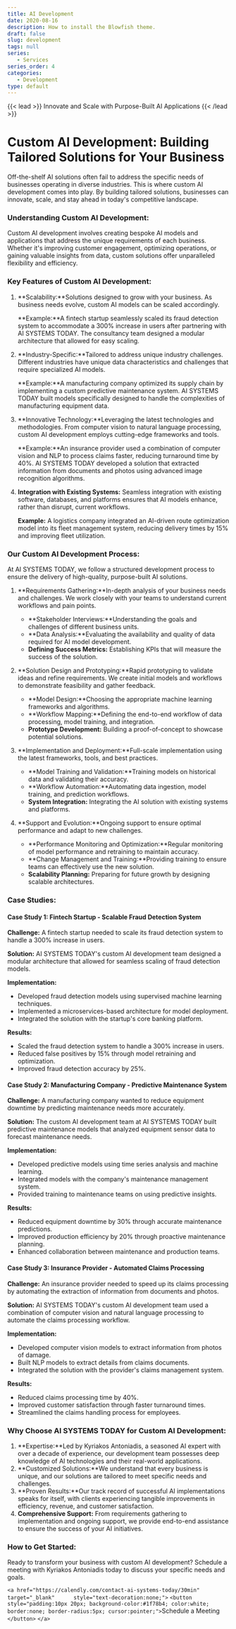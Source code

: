 ```yaml
---
title: AI Development
date: 2020-08-16
description: How to install the Blowfish theme.
draft: false
slug: development
tags: null
series:
   - Services
series_order: 4
categories:
   - Development
type: default
---
```

{{< lead >}}
Innovate and Scale with Purpose-Built AI Applications
{{< /lead >}}

# Custom AI Development: Building Tailored Solutions for Your Business

Off-the-shelf AI solutions often fail to address the specific needs of businesses operating in diverse industries. This is where custom AI development comes into play. By building tailored solutions, businesses can innovate, scale, and stay ahead in today's competitive landscape.

### Understanding Custom AI Development:

Custom AI development involves creating bespoke AI models and applications that address the unique requirements of each business. Whether it's improving customer engagement, optimizing operations, or gaining valuable insights from data, custom solutions offer unparalleled flexibility and efficiency.

### Key Features of Custom AI Development:

1. **Scalability:**Solutions designed to grow with your business. As business needs evolve, custom AI models can be scaled accordingly.

   **Example:**A fintech startup seamlessly scaled its fraud detection system to accommodate a 300% increase in users after partnering with AI SYSTEMS TODAY. The consultancy team designed a modular architecture that allowed for easy scaling.
2. **Industry-Specific:**Tailored to address unique industry challenges. Different industries have unique data characteristics and challenges that require specialized AI models.

   **Example:**A manufacturing company optimized its supply chain by implementing a custom predictive maintenance system. AI SYSTEMS TODAY built models specifically designed to handle the complexities of manufacturing equipment data.
3. **Innovative Technology:**Leveraging the latest technologies and methodologies. From computer vision to natural language processing, custom AI development employs cutting-edge frameworks and tools.

   **Example:**An insurance provider used a combination of computer vision and NLP to process claims faster, reducing turnaround time by 40%. AI SYSTEMS TODAY developed a solution that extracted information from documents and photos using advanced image recognition algorithms.
4. **Integration with Existing Systems:**
   Seamless integration with existing software, databases, and platforms ensures that AI models enhance, rather than disrupt, current workflows.

   **Example:**
   A logistics company integrated an AI-driven route optimization model into its fleet management system, reducing delivery times by 15% and improving fleet utilization.

### Our Custom AI Development Process:

At AI SYSTEMS TODAY, we follow a structured development process to ensure the delivery of high-quality, purpose-built AI solutions.

1. **Requirements Gathering:**In-depth analysis of your business needs and challenges. We work closely with your teams to understand current workflows and pain points.

   - **Stakeholder Interviews:**Understanding the goals and challenges of different business units.
   - **Data Analysis:**Evaluating the availability and quality of data required for AI model development.
   - **Defining Success Metrics:**
     Establishing KPIs that will measure the success of the solution.
2. **Solution Design and Prototyping:**Rapid prototyping to validate ideas and refine requirements. We create initial models and workflows to demonstrate feasibility and gather feedback.

   - **Model Design:**Choosing the appropriate machine learning frameworks and algorithms.
   - **Workflow Mapping:**Defining the end-to-end workflow of data processing, model training, and integration.
   - **Prototype Development:**
     Building a proof-of-concept to showcase potential solutions.
3. **Implementation and Deployment:**Full-scale implementation using the latest frameworks, tools, and best practices.

   - **Model Training and Validation:**Training models on historical data and validating their accuracy.
   - **Workflow Automation:**Automating data ingestion, model training, and prediction workflows.
   - **System Integration:**
     Integrating the AI solution with existing systems and platforms.
4. **Support and Evolution:**Ongoing support to ensure optimal performance and adapt to new challenges.

   - **Performance Monitoring and Optimization:**Regular monitoring of model performance and retraining to maintain accuracy.
   - **Change Management and Training:**Providing training to ensure teams can effectively use the new solution.
   - **Scalability Planning:**
     Preparing for future growth by designing scalable architectures.

### Case Studies:

#### Case Study 1: Fintech Startup - Scalable Fraud Detection System

**Challenge:**
A fintech startup needed to scale its fraud detection system to handle a 300% increase in users.

**Solution:**
AI SYSTEMS TODAY's custom AI development team designed a modular architecture that allowed for seamless scaling of fraud detection models.

**Implementation:**

- Developed fraud detection models using supervised machine learning techniques.
- Implemented a microservices-based architecture for model deployment.
- Integrated the solution with the startup's core banking platform.

**Results:**

- Scaled the fraud detection system to handle a 300% increase in users.
- Reduced false positives by 15% through model retraining and optimization.
- Improved fraud detection accuracy by 25%.

#### Case Study 2: Manufacturing Company - Predictive Maintenance System

**Challenge:**
A manufacturing company wanted to reduce equipment downtime by predicting maintenance needs more accurately.

**Solution:**
The custom AI development team at AI SYSTEMS TODAY built predictive maintenance models that analyzed equipment sensor data to forecast maintenance needs.

**Implementation:**

- Developed predictive models using time series analysis and machine learning.
- Integrated models with the company's maintenance management system.
- Provided training to maintenance teams on using predictive insights.

**Results:**

- Reduced equipment downtime by 30% through accurate maintenance predictions.
- Improved production efficiency by 20% through proactive maintenance planning.
- Enhanced collaboration between maintenance and production teams.

#### Case Study 3: Insurance Provider - Automated Claims Processing

**Challenge:**
An insurance provider needed to speed up its claims processing by automating the extraction of information from documents and photos.

**Solution:**
AI SYSTEMS TODAY's custom AI development team used a combination of computer vision and natural language processing to automate the claims processing workflow.

**Implementation:**

- Developed computer vision models to extract information from photos of damage.
- Built NLP models to extract details from claims documents.
- Integrated the solution with the provider's claims management system.

**Results:**

- Reduced claims processing time by 40%.
- Improved customer satisfaction through faster turnaround times.
- Streamlined the claims handling process for employees.

### Why Choose AI SYSTEMS TODAY for Custom AI Development:

1. **Expertise:**Led by Kyriakos Antoniadis, a seasoned AI expert with over a decade of experience, our development team possesses deep knowledge of AI technologies and their real-world applications.
2. **Customized Solutions:**We understand that every business is unique, and our solutions are tailored to meet specific needs and challenges.
3. **Proven Results:**Our track record of successful AI implementations speaks for itself, with clients experiencing tangible improvements in efficiency, revenue, and customer satisfaction.
4. **Comprehensive Support:**
   From requirements gathering to implementation and ongoing support, we provide end-to-end assistance to ensure the success of your AI initiatives.

### How to Get Started:

Ready to transform your business with custom AI development? Schedule a meeting with Kyriakos Antoniadis today to discuss your specific needs and goals.

`<a href="https://calendly.com/contact-ai-systems-today/30min"      target="_blank"      style="text-decoration:none;">`
      `<button style="padding:10px 20px; background-color:#1f78b4; color:white; border:none; border-radius:5px; cursor:pointer;">`Schedule a Meeting
      `</button>`
`</a>`
